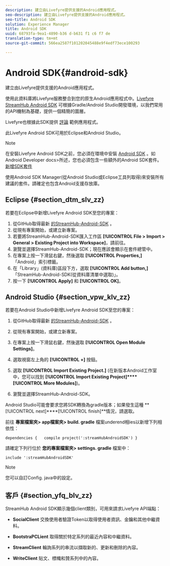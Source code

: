 ```yaml
---
description: 建立由Livefyre提供支援的Android應用程式。
seo-description: 建立由Livefyre提供支援的Android應用程式。
seo-title: Android SDK
solution: Experience Manager
title: Android SDK
uuid: 68793fa-9ea1-4890-b36 d-b631 f1 c6 f7 de
translation-type: tm+mt
source-git-commit: 566ea2587f101202045488e9f4edf73ece100293

---
```



# Android SDK{#android-sdk}

建立由Livefyre提供支援的Android應用程式。

使用此資料庫將Livefyre服務整合到您的原生Android應用程式中。[Livefyre StreamHub Android SDK](https://github.com/Livefyre/StreamHub-Android-SDK) 可根據Gradle/Android Studio開發環境，以我們常用的API機制為基礎，提供一個精簡的圖層。

Livefyre也根據此SDK提供 [評論](https://github.com/Livefyre/StreamHub-iOS-Reviews-App) 範例應用程式。

此Livefyre Android SDK可用於Eclipse和Android Studio。

>[!NOTE]
>
>在安裝Livefyre Android SDK之前，您必須在環境中安裝 [Android SDK](https://developer.android.com/sdk/index.html) 。如Android Developer docs>所述，您也必須包含一些額外的Android SDK套件。
>[新增SDK套件](https://developer.android.com/sdk/installing/adding-packages.html)

使用Android SDK Manager(從Android Studio或Eclipse工具列取得)來安裝所有建議的套件。請確定也包含Android支援存放庫。

## Eclipse {#section_dtm_slv_zz}

若要在Eclipse中新增Livefyre Android SDK至您的專案：

1. 從GitHub取得最新 [的StreamHub-Android-SDK](https://github.com/Livefyre/StreamHub-Android-SDK) 。
1. 從現有專案開始，或建立新專案。
1. 若要將StreamHub-Android-SDK匯入工作區 **[!UICONTROL File > Import > General > Existing Project into Workspace]**，請前往。
1. 瀏覽並選擇StreamHub-Android-SDK；現在應該會顯示在套件總管中。
1. 在專案上按一下滑鼠右鍵，然後選取 **[!UICONTROL Properties,]** 「Android」索引標籤。
1. 在「Library」(資料庫)區段下方，選取 **[!UICONTROL Add button,]** 「StreamHub-Android-SDK(從資料庫清單中選取)」。
1. 按一下 **[!UICONTROL Apply]** 和 **[!UICONTROL OK]**。

## Android Studio {#section_vpw_klv_zz}

若要在Android Studio中新增Livefyre Android SDK至您的專案：

1. 從GitHub取得最新 [的StreamHub-Android-SDK](https://github.com/Livefyre/StreamHub-Android-SDK) 。
1. 從現有專案開始，或建立新專案。
1. 在專案上按一下滑鼠右鍵，然後選取 **[!UICONTROL Open Module Settings]**。
1. 選取視窗左上角的 **[!UICONTROL +]** 按鈕。
1. 選取 **[!UICONTROL Import Existing Project.]** (在新版本Android工作室中，您可以找到 **[!UICONTROL Import Existing Project]****[!UICONTROL More Modules]**)。

1. 瀏覽並選擇StreamHub-Android-SDK。

Android Studio可能會要求您將SDK轉換為gradle版本；如果發生這種 **[!UICONTROL next]****[!UICONTROL finish]**情況，請選取。

前往 **專案檔案夾> app檔案夾> build. gradle** 檔案underend相ies以新增下列相依性：

```
dependencies {   compile project(':streamHubAndroidSDK') } 
```

請確定下列行位於 **您的專案檔案夾> settings. gradle** 檔案中：

```
include ':streamHubAndroidSDK' 
```

>[!NOTE]
>
>您可以自訂Config. java中的設定。

## 客戶 {#section_yfq_blv_zz}

StreamHub Android SDK顯示幾個client類別，可用來請求Livefyre API端點：

* **SocialClient** 交換使用者驗證Token以取得使用者資訊、金鑰和其他中繼資料。

* **BootstraPCLient** 取得關於特定系列的最近內容和中繼資料。

* **StreamClient** 輪詢系列的串流以擷取新的、更新和刪除的內容。

* **WriteClient** 貼文、標幟和贊系列中的內容。

